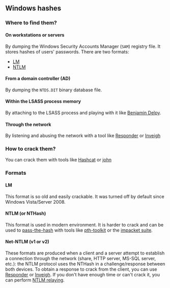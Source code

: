 ## Windows hashes

### Where to find them?

#### On workstations or servers

By dumping the Windows Security Accounts Manager (`SAM`) registry file. It stores
hashes of users' passwords. There are two formats:
* [LM](http://en.wikipedia.org/wiki/LM_hash)
* [NTLM](http://en.wikipedia.org/wiki/NTLM)

#### From a domain controller (AD)
By dumping the `NTDS.DIT` binary database file.

#### Within the LSASS process memory
By attaching to the LSASS process and playing with it like [Benjamin Delpy](https://twitter.com/gentilkiwi).

#### Through the network
By listening and abusing the network with a tool like
[Responder](tools/Responder.md) or [Inveigh](tools/Inveigh.md)

### How to crack them?

You can crack them with tools like [Hashcat](tools/Hashcat.md) or
[john](tools/john.md)

### Formats

#### LM

This format is so old and easily crackable. It was turned off by default since
Windows Vista/Server 2008.

#### NTLM (or NTHash)

This format is used in modern environment. It is harder to crack and can be used
to [pass-the-hash](guidelines/internal/Pass-the-hash.md) with tools like
[pth-toolkit](tools/pth-toolkit.md) or the [impacket suite](tools/impacket.md).

#### Net-NTLM (v1 or v2)

These formats are produced when a client and a server attempt to establish a
connection through the network (share, HTTP server, MS-SQL server, etc.): the
NTLM protocol uses the NTHash in a challenge/response between both devices. To
obtain a response to crack from the client, you can use
[Responder](tools/Responder.md) or [Inveigh](tools/Inveigh.md). If you don't have
enough time or can't crack it, you can perform [NTLM relaying](tools/Responder.md).
